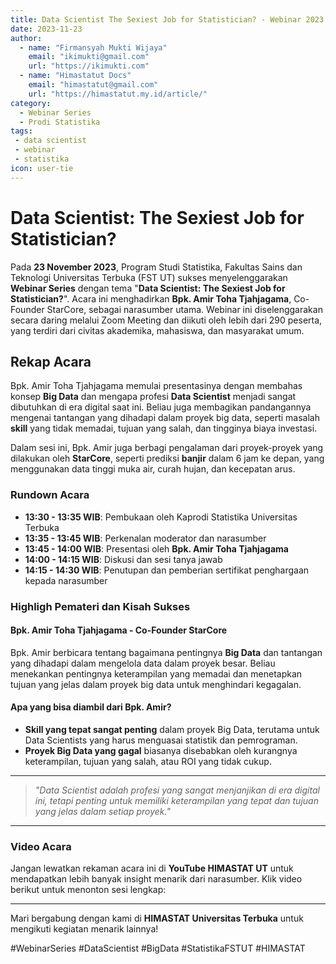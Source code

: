 ```yaml
--- 
title: Data Scientist The Sexiest Job for Statistician? - Webinar 2023
date: 2023-11-23
author:
  - name: "Firmansyah Mukti Wijaya"
    email: "ikimukti@gmail.com"
    url: "https://ikimukti.com"
  - name: "Himastatut Docs"
    email: "himastatut@gmail.com"
    url: "https://himastatut.my.id/article/"
category: 
  - Webinar Series
  - Prodi Statistika
tags:
 - data scientist
 - webinar
 - statistika
icon: user-tie
--- 
```


# Data Scientist: The Sexiest Job for Statistician?

Pada **23 November 2023**, Program Studi Statistika, Fakultas Sains dan Teknologi Universitas Terbuka (FST UT) sukses menyelenggarakan **Webinar Series** dengan tema "**Data Scientist: The Sexiest Job for Statistician?**". Acara ini menghadirkan **Bpk. Amir Toha Tjahjagama**, Co-Founder StarCore, sebagai narasumber utama. Webinar ini diselenggarakan secara daring melalui Zoom Meeting dan diikuti oleh lebih dari 290 peserta, yang terdiri dari civitas akademika, mahasiswa, dan masyarakat umum.

## Rekap Acara

Bpk. Amir Toha Tjahjagama memulai presentasinya dengan membahas konsep **Big Data** dan mengapa profesi **Data Scientist** menjadi sangat dibutuhkan di era digital saat ini. Beliau juga membagikan pandangannya mengenai tantangan yang dihadapi dalam proyek big data, seperti masalah **skill** yang tidak memadai, tujuan yang salah, dan tingginya biaya investasi.

Dalam sesi ini, Bpk. Amir juga berbagi pengalaman dari proyek-proyek yang dilakukan oleh **StarCore**, seperti prediksi **banjir** dalam 6 jam ke depan, yang menggunakan data tinggi muka air, curah hujan, dan kecepatan arus.

### Rundown Acara
- **13:30 - 13:35 WIB**: Pembukaan oleh Kaprodi Statistika Universitas Terbuka
- **13:35 - 13:45 WIB**: Perkenalan moderator dan narasumber
- **13:45 - 14:00 WIB**: Presentasi oleh **Bpk. Amir Toha Tjahjagama**
- **14:00 - 14:15 WIB**: Diskusi dan sesi tanya jawab
- **14:15 - 14:30 WIB**: Penutupan dan pemberian sertifikat penghargaan kepada narasumber

### Highligh Pemateri dan Kisah Sukses

#### **Bpk. Amir Toha Tjahjagama - Co-Founder StarCore**
Bpk. Amir berbicara tentang bagaimana pentingnya **Big Data** dan tantangan yang dihadapi dalam mengelola data dalam proyek besar. Beliau menekankan pentingnya keterampilan yang memadai dan menetapkan tujuan yang jelas dalam proyek big data untuk menghindari kegagalan.

#### **Apa yang bisa diambil dari Bpk. Amir?**
- **Skill yang tepat sangat penting** dalam proyek Big Data, terutama untuk Data Scientists yang harus menguasai statistik dan pemrograman.
- **Proyek Big Data yang gagal** biasanya disebabkan oleh kurangnya keterampilan, tujuan yang salah, atau ROI yang tidak cukup.

--- 

> *"Data Scientist adalah profesi yang sangat menjanjikan di era digital ini, tetapi penting untuk memiliki keterampilan yang tepat dan tujuan yang jelas dalam setiap proyek."*

--- 

### Video Acara
Jangan lewatkan rekaman acara ini di **YouTube HIMASTAT UT** untuk mendapatkan lebih banyak insight menarik dari narasumber. Klik video berikut untuk menonton sesi lengkap:

<VidStack
  src="youtube/1JPRbv8onF0"
  title="Data Scientist: The Sexiest Job for Statistician?"
/>

--- 

Mari bergabung dengan kami di **HIMASTAT Universitas Terbuka** untuk mengikuti kegiatan menarik lainnya!

#WebinarSeries #DataScientist #BigData #StatistikaFSTUT #HIMASTAT
